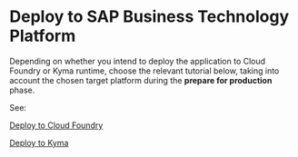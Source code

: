 # Deploy to SAP Business Technology Platform

Depending on whether you intend to deploy the application to Cloud Foundry or Kyma runtime, choose the relevant tutorial below, taking into account the chosen target platform during the **prepare for production** phase.

See:

[Deploy to Cloud Foundry](./4-deploy-to-cf.md)

[Deploy to Kyma](./5-deploy-to-kyma.md)
